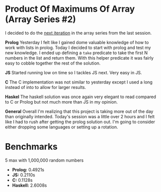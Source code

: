 # Product Of Maximums Of Array (Array Series #2)

I decided to do the [next iteration](https://www.codewars.com/kata/5a63948acadebff56f000018) in the array series from the last session.

**Prolog**
Yesterday I felt like I gained dome valuable knowledge of how to work with lists in prolog. Today I decided to start with prolog and test my new knowledge. I ended up defining a `take` predicate to take the first N numbers in the list and return them. With this helper predicate it was fairly easy to cobble together the rest of the solution.

**JS**
Started running low on time so I tackles JS next. Very easy in JS.

**C**
The C implementation was not similar to yesterday except I used a long instead of into to allow for larger results.

**Haskel**
The haskell solution was once again very elegant to read compared to C or Prolog but not much more than JS in my opinion.

**General**
Overall I'm realizing that this project is taking more out of the day than originally intended. Today's session was a little over 2 hours and I felt like I had to rush after getting the prolog solution out. I'm going to consider either dropping some languages or setting up a rotation.

# Benchmarks
5 max with 1,000,000 random numbers
- **Prolog:**   0.4921s
- **JS:**       0.2110s
- **C:** 				0.1128s
- **Haskell:**  2.6008s

